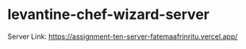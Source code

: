 ﻿# levantine-chef-wizard-server
 Server Link: https://assignment-ten-server-fatemaafrinritu.vercel.app/
